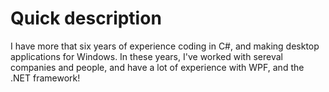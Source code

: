 # Quick description

I have more that six years of experience coding in C#, and making desktop applications for Windows. In these years, I've worked with sereval companies and people, and have a lot of experience with WPF, and the .NET framework!

